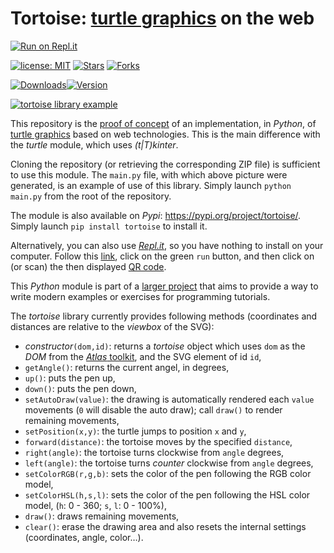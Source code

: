 
# Tortoise: [turtle graphics](https://q37.info/s/3dwhcdfm) on the web

[![Run on Repl.it](https://q37.info/s/kpm7xhfm.png)](https://q37.info/s/p3cvfxdx)

[![license: MIT](https://img.shields.io/github/license/epeios-q37/tortoise-python?color=yellow&style=for-the-badge)](https://github.com/epeios-q37/tortoise-python/blob/master/LICENSE)
[![Stars](https://img.shields.io/github/stars/epeios-q37/tortoise-python.svg?style=for-the-badge)](https://github.com/epeios-q37/tortoise-python/stargazers)
[![Forks](https://img.shields.io/github/forks/epeios-q37/tortoise-python.svg?style=for-the-badge)](https://github.com/epeios-q37/tortoise-python/network/members)

[![Downloads](https://img.shields.io/pypi/dm/tortoise.svg?label=&style=for-the-badge)![Version](https://img.shields.io/pypi/v/tortoise?style=for-the-badge&color=90b4ed&label=PyPi)](http://q37.info/s/k3c3fmvp)


[![tortoise library example](https://q37.info/s/frgzbhq9)](http://q37.info/s/dj9b7ksf)

This repository is the [proof of concept](https://q37.info/s/hzpbtv7r) of an implementation, in *Python*, of [turtle graphics](https://q37.info/s/3dwhcdfm) based on web technologies. This is the main difference with the *turtle* module, which uses *(t|T)kinter*.

Cloning the repository (or retrieving the corresponding ZIP file) is sufficient to use this module. The `main.py` file, with which above picture were generated, is an example of use of this library. Simply launch `python main.py` from the root of the repository.

The module is also available on *Pypi*: <https://pypi.org/project/tortoise/>. Simply launch `pip install tortoise` to install it.

Alternatively, you can also use [*Repl.it*](https://q37.info/s/mxmgq3qm), so you have nothing to install on your computer. Follow this [link](https://q37.info/s/p3cvfxdx), click on the green `run` button, and then click on (or scan) the then displayed [QR code](https://q37.info/s/3pktvrj7).

This *Python* module is part of a [larger project](https://q37.info/s/tpkx4cfk) that aims to provide a way to write modern examples or exercises for programming tutorials.

The *tortoise* library currently provides following methods (coordinates and distances are relative to the *viewbox* of the SVG):

- *constructor*`(dom,id)`: returns a *tortoise* object which uses `dom` as the *DOM* from the [*Atlas* toolkit](https://q37.info/s/c7hfkzvs), and the SVG element of id `id`,
- `getAngle()`: returns the current angel, in degrees,
- `up()`: puts the pen up,
- `down()`: puts the pen down,
- `setAutoDraw(value)`: the drawing is automatically rendered each `value` movements (`0` will disable the auto draw); call `draw()` to render remaining movements,
- `setPosition(x,y)`: the turtle jumps to position `x` and `y`,
- `forward(distance)`: the tortoise moves by the specified `distance`,
- `right(angle)`: the tortoise turns clockwise from `angle` degrees,
- `left(angle)`: the tortoise turns *counter* clockwise from `angle` degrees,
- `setColorRGB(r,g,b)`: sets the color of the pen following the RGB color model,
- `setColorHSL(h,s,l)`: sets the color of the pen following the HSL color model, (`h`: 0 - 360; `s`, `l`: 0 - 100%),
- `draw()`: draws remaining movements,
- `clear()`: erase the drawing area and also resets the internal settings (coordinates, angle, color…).
